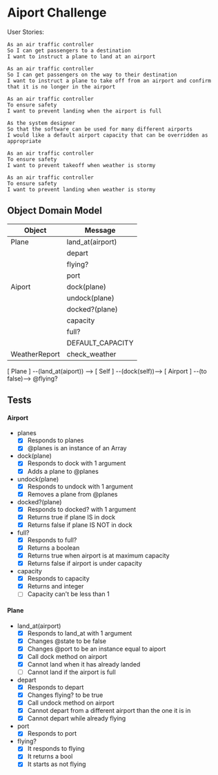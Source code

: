 # Aiport Challenge

User Stories:
```
As an air traffic controller 
So I can get passengers to a destination 
I want to instruct a plane to land at an airport

As an air traffic controller 
So I can get passengers on the way to their destination 
I want to instruct a plane to take off from an airport and confirm that it is no longer in the airport

As an air traffic controller 
To ensure safety 
I want to prevent landing when the airport is full 

As the system designer
So that the software can be used for many different airports
I would like a default airport capacity that can be overridden as appropriate

As an air traffic controller 
To ensure safety 
I want to prevent takeoff when weather is stormy 

As an air traffic controller 
To ensure safety 
I want to prevent landing when weather is stormy 
```

## Object Domain Model

| Object | Message |
| ---   | --- |
| Plane | land_at(airport) |
| | depart  |
| | flying? |
| | port |
| Aiport | dock(plane) |
| | undock(plane) |
| |docked?(plane)    |
| | capacity |
| | full? |
| | DEFAULT_CAPACITY |
| WeatherReport | check_weather |

[ Plane ] --(land_at(aiport)) --> [ Self ] --(dock(self))--> [ Airport ]
                                           --(to false)--> @flying?

## Tests

#### Airport
- planes
  - [x] Responds to planes
  - [x] @planes is an instance of an Array
- dock(plane)
  - [x] Responds to dock with 1 argument
  - [x] Adds a plane to @planes
- undock(plane)
  - [x] Responds to undock with 1 argument
  - [x] Removes a plane from @planes
- docked?(plane)
  - [x] Responds to docked? with 1 argument
  - [x] Returns true if plane IS in dock
  - [x] Returns false if plane IS NOT in dock
- full?
  - [x] Responds to full?
  - [x] Returns a boolean
  - [x] Returns true when airport is at maximum capacity
  - [x] Returns false if airport is under capacity
- capacity
  - [x] Responds to capacity
  - [x] Returns and integer
  - [ ] Capacity can't be less than 1

#### Plane
- land_at(airport)
  - [x] Responds to land_at with 1 argument
  - [x] Changes @state to be false
  - [x] Changes @port to be an instance equal to aiport
  - [x] Call dock method on airport
  - [x] Cannot land when it has already landed
  - [ ] Cannot land if the airport is full
- depart
  - [x] Responds to depart
  - [x] Changes flying? to be true
  - [x] Call undock method on airport
  - [x] Cannot depart from a different airport than the one it is in
  - [x] Cannot depart while already flying
- port
  - [x] Responds to port
- flying?
  - [x] It responds to flying
  - [x] It returns a bool
  - [x] It starts as not flying